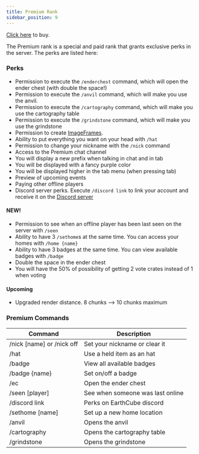 ```yaml
---
title: Premium Rank
sidebar_position: 9
---
```

[Click here](https://store.earthcubemc.net/category/ranks) to buy.

The Premium rank is a special and paid rank that grants exclusive perks in the server. The perks are listed here:

### Perks

- Permission to execute the `/enderchest` command, which will open the ender chest (with double the space!)
- Permission to execute the `/anvil` command, which will make you use the anvil.
- Permission to execute the `/cartography` command, which will make you use the cartography table
- Permission to execute the `/grindstone` command, which will make you use the grindstone
- Permission to create [ImageFrames](/docs/Misc/imageframe.md).
- Ability to put everything you want on your head with `/hat`
- Permission to change your nickname with the `/nick` command
- Access to the Premium chat channel
- You will display a new prefix when talking in chat and in tab
- You will be displayed with a fancy purple color
- You will be displayed higher in the tab menu (when pressing tab)
- Preview of upcoming events
- Paying other offline players
- Discord server perks. Execute `/discord link` to link your account and receive it on the [Discord server](https://discord.earthcubemc.net)

#### NEW!

- Permission to see when an offline player has been last seen on the server with `/seen`
- Ability to have 3 `/sethome`s at the same time. You can access your homes with `/home {name}`
- Ability to have 3 badges at the same time. You can view available badges with `/badge`
- Double the space in the ender chest
- You will have the 50% of possibility of getting 2 vote crates instead of 1 when voting

#### Upcoming

- Upgraded render distance. 8 chunks --> 10 chunks maximum

### Premium Commands

| **Command**               | **Description**                  |
|---------------------------|----------------------------------|
| /nick [name] or /nick off | Set your nickname or clear it    |
| /hat                      | Use a held item as an hat        |
| /badge                    | View all available badges        |
| /badge {name}             | Set on/off a badge               |
| /ec                       | Open the ender chest             |
| /seen [player]            | See when someone was last online |
| /discord link             | Perks on EarthCube discord       |
| /sethome [name]           | Set up a new home location       |
| /anvil                    | Opens the anvil                  |
| /cartography              | Opens the cartography table      |
| /grindstone               | Opens the grindstone             |